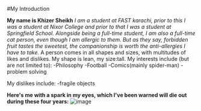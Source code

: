 #My Introduction

**My name is Khizer Sheikh**
*I am a student at FAST karachi, prior to this I was a student at Nixor College and prior to that I was a student at Springfield School.*
*Alongside being a full-time student, I am also a full-time cat person, even though I am allergic to them. But as they say, forbidden fruit tastes the sweetest, the companionship is worth the anti-allergies I have to take.*
A person comes in all shapes and sizes, with multitudes of likes and dislikes. My shape is lean, my size:tall. 
My interests include (but are not limited to): 
-Philosophy 
-Football
-Comics(mainly spider-man)
-problem solving 

My dislikes include:
-fragile objects





**Here's me with a spark in my eyes, which I've been warned will die out during these four years:** ![image](https://github.com/user-attachments/assets/6797b38a-9a10-473d-ac50-a961b6a16715)

